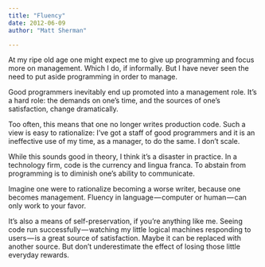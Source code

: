 ```yaml
---
title: "Fluency"
date: 2012-06-09
author: "Matt Sherman"

---
```


At my ripe old age one might expect me to give up programming and focus more on management. Which I do, if informally. But I have never seen the need to put aside programming in order to manage.

Good programmers inevitably end up promoted into a management role. It’s a hard role: the demands on one’s time, and the sources of one’s satisfaction, change dramatically.

Too often, this means that one no longer writes production code. Such a view is easy to rationalize: I’ve got a staff of good programmers and it is an ineffective use of my time, as a manager, to do the same. I don’t scale.

While this sounds good in theory, I think it’s a disaster in practice. In a technology firm, code is the currency and lingua franca. To abstain from programming is to diminish one’s ability to communicate.

Imagine one were to rationalize becoming a worse writer, because one becomes management. Fluency in language — computer or human — can only work to your favor.

It’s also a means of self-preservation, if you’re anything like me. Seeing code run successfully — watching my little logical machines responding to users — is a great source of satisfaction. Maybe it can be replaced with another source. But don’t underestimate the effect of losing those little everyday rewards.
